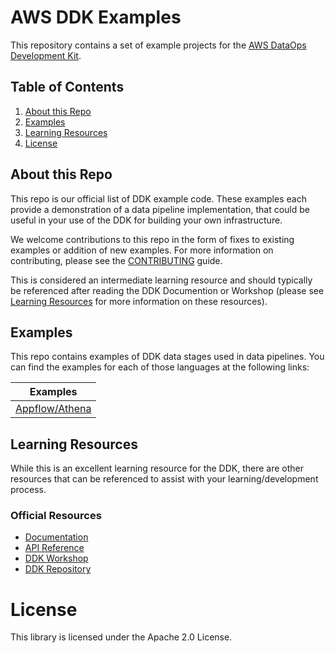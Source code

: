 # AWS DDK Examples

This repository contains a set of example projects for the [AWS DataOps Development
Kit](https://github.com/awslabs/aws-ddk).

## Table of Contents
1. [About this Repo](#About)
2. [Examples](#Examples)
3. [Learning Resources](#Learning)
4. [License](#License)

## About this Repo <a name="About"></a>
This repo is our official list of DDK example code. These examples each provide a demonstration of a data pipeline implementation, that could be useful in your use of the DDK for building your own infrastructure.

We welcome contributions to this repo in the form of fixes to existing examples or addition of new examples. For more information on contributing, please see the [CONTRIBUTING](https://github.com/aws-samples/aws-ddk-examples/blob/main/CONTRIBUTING.md) guide.

This is considered an intermediate learning resource and should typically be referenced after reading the DDK Documention or Workshop (please see [Learning Resources](#Learning) for more information on these resources).

## Examples <a name="Examples"></a>
This repo contains examples of DDK data stages used in data pipelines. You can find the examples for each of those languages at the following links:

| Examples |
|----------|
| [Appflow/Athena](https://github.com/aws-samples/aws-ddk-examples/tree/main/appflow_athena) |


## Learning Resources <a name="Learning"></a>
While this is an excellent learning resource for the DDK, there are other resources that can be referenced to assist with your learning/development process.

### Official Resources
- [Documentation](https://awslabs.github.io/aws-ddk/)
- [API Reference](https://awslabs.github.io/aws-ddk/release/stable/api/index)
- [DDK Workshop](https://catalog.us-east-1.prod.workshops.aws/workshops/3644b48b-1d7c-43ef-a353-6edcd96385af/en-US)
- [DDK Repository](https://github.com/aws/aws-ddk)

# License <a name="License"></a>

This library is licensed under the Apache 2.0 License.
